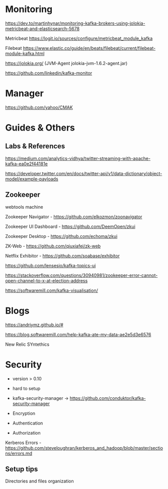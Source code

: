# Monitoring

https://dev.to/martinhynar/monitoring-kafka-brokers-using-jolokia-metricbeat-and-elasticsearch-5678

Metricbeat https://logit.io/sources/configure/metricbeat_module_kafka

Filebeat https://www.elastic.co/guide/en/beats/filebeat/current/filebeat-module-kafka.html

https://jolokia.org/ (JVM-Agent	jolokia-jvm-1.6.2-agent.jar)

https://github.com/linkedin/kafka-monitor

# Manager
https://github.com/yahoo/CMAK

# Guides & Others



## Labs & References

https://medium.com/analytics-vidhya/twitter-streaming-with-apache-kafka-ea0e2f44181e

https://developer.twitter.com/en/docs/twitter-api/v1/data-dictionary/object-model/example-payloads



## Zookeeper

webtools machine


Zookeeper Navigator - https://github.com/elkozmon/zoonavigator

Zookeeper UI Dashboard - https://github.com/DeemOpen/zkui

Zookeeper Desktop - https://github.com/echoma/zkui

ZK-Web - https://github.com/qiuxiafei/zk-web

Netflix Exhibitor - https://github.com/soabase/exhibitor

https://github.com/lensesio/kafka-topics-ui


https://stackoverflow.com/questions/30940981/zookeeper-error-cannot-open-channel-to-x-at-election-address


https://softwaremill.com/kafka-visualisation/


# Blogs

https://andriymz.github.io/#

https://blog.softwaremill.com/help-kafka-ate-my-data-ae2e5d3e6576

New Relic SYntethics


# Security

- version > 0.10
- hard to setup

- kafka-security-manager -> https://github.com/conduktor/kafka-security-manager

- Encryption
- Authentication
- Authorization

Kerberos Errors - https://github.com/steveloughran/kerberos_and_hadoop/blob/master/sections/errors.md


## Setup tips

Directories and files organization